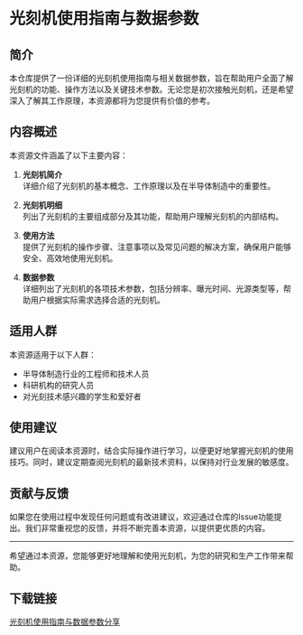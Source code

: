 # 光刻机使用指南与数据参数

## 简介
本仓库提供了一份详细的光刻机使用指南与相关数据参数，旨在帮助用户全面了解光刻机的功能、操作方法以及关键技术参数。无论您是初次接触光刻机，还是希望深入了解其工作原理，本资源都将为您提供有价值的参考。

## 内容概述
本资源文件涵盖了以下主要内容：

1. **光刻机简介**  
   详细介绍了光刻机的基本概念、工作原理以及在半导体制造中的重要性。

2. **光刻机明细**  
   列出了光刻机的主要组成部分及其功能，帮助用户理解光刻机的内部结构。

3. **使用方法**  
   提供了光刻机的操作步骤、注意事项以及常见问题的解决方案，确保用户能够安全、高效地使用光刻机。

4. **数据参数**  
   详细列出了光刻机的各项技术参数，包括分辨率、曝光时间、光源类型等，帮助用户根据实际需求选择合适的光刻机。

## 适用人群
本资源适用于以下人群：

- 半导体制造行业的工程师和技术人员
- 科研机构的研究人员
- 对光刻技术感兴趣的学生和爱好者

## 使用建议
建议用户在阅读本资源时，结合实际操作进行学习，以便更好地掌握光刻机的使用技巧。同时，建议定期查阅光刻机的最新技术资料，以保持对行业发展的敏感度。

## 贡献与反馈
如果您在使用过程中发现任何问题或有改进建议，欢迎通过仓库的Issue功能提出。我们非常重视您的反馈，并将不断完善本资源，以提供更优质的内容。

---

希望通过本资源，您能够更好地理解和使用光刻机，为您的研究和生产工作带来帮助。

## 下载链接

[光刻机使用指南与数据参数分享](https://pan.quark.cn/s/33d5bb27b669)
